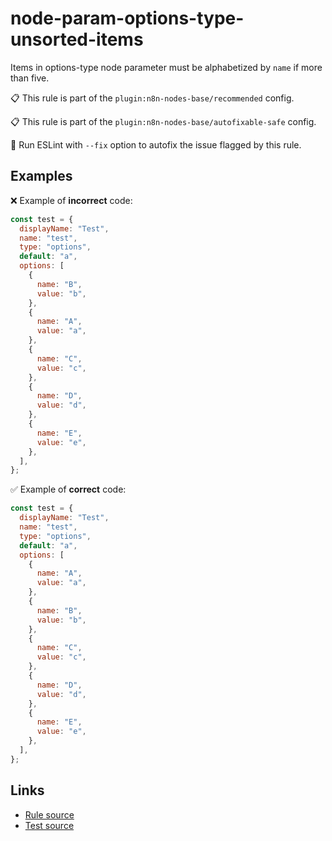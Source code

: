 [//]: # "File generated from a template. Do not edit this file directly."

# node-param-options-type-unsorted-items

Items in options-type node parameter must be alphabetized by `name` if more than five.

📋 This rule is part of the `plugin:n8n-nodes-base/recommended` config.

📋 This rule is part of the `plugin:n8n-nodes-base/autofixable-safe` config.

🔧 Run ESLint with `--fix` option to autofix the issue flagged by this rule.

## Examples

❌ Example of **incorrect** code:

```js
const test = {
  displayName: "Test",
  name: "test",
  type: "options",
  default: "a",
  options: [
    {
      name: "B",
      value: "b",
    },
    {
      name: "A",
      value: "a",
    },
    {
      name: "C",
      value: "c",
    },
    {
      name: "D",
      value: "d",
    },
    {
      name: "E",
      value: "e",
    },
  ],
};
```

✅ Example of **correct** code:

```js
const test = {
  displayName: "Test",
  name: "test",
  type: "options",
  default: "a",
  options: [
    {
      name: "A",
      value: "a",
    },
    {
      name: "B",
      value: "b",
    },
    {
      name: "C",
      value: "c",
    },
    {
      name: "D",
      value: "d",
    },
    {
      name: "E",
      value: "e",
    },
  ],
};
```

## Links

- [Rule source](../../lib/rules/node-param-options-type-unsorted-items.ts)
- [Test source](../../tests/node-param-options-type-unsorted-items.test.ts)

